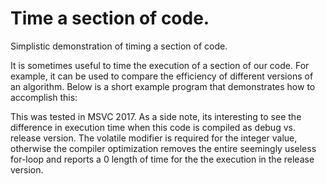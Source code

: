 # Time a section of code.

Simplistic demonstration of timing a section of code.

It is sometimes useful to time the execution of a section of our code. For example, it can be used to compare the efficiency of different versions of an algorithm. Below is a short example program that demonstrates how to accomplish this:
 
This was tested in MSVC 2017. As a side note, its interesting to see the difference in execution time when this code is compiled as debug vs. release version. The volatile modifier is required for the integer value, otherwise the compiler optimization removes the entire seemingly useless for-loop and reports a 0 length of time for the the execution in the release version.

